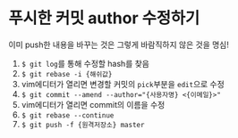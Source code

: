 # 푸시한 커밋 author 수정하기

이미 push한 내용을 바꾸는 것은 그렇게 바람직하지 않은 것을 명심!

1.  `$ git log`를 통해 수정할 hash를 찾음
2.  `$ git rebase -i {해쉬값}`
3.  vim에디터가 열리면 변경할 커밋의 `pick`부분을 `edit`으로 수정
4.  `$ git commit --amend --author="{사용자명} <{이메일}>"`
5.  vim에디터가 열리면 commit의 이름을 수정
6.  `$ git rebase --continue`
7.  `$ git push -f {원격저장소} master`